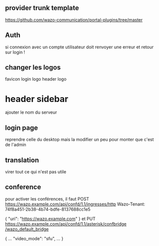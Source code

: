 ## provider trunk template

https://github.com/wazo-communication/portal-plugins/tree/master


## Auth

si connexion avec un compte utilisateur
doit renvoyer une erreur et retour sur login !

## changer les logos
favicon
login logo
header logo

# header sidebar
ajouter le nom du serveur

## login page
reprendre celle du desktop
mais la modifier un peu pour monter que c'est de l'admin

## translation
virer tout ce qui n'est pas utile

## conference
pour activer les conférences, il faut
POST https://wazo.example.com/api/confd/1.1/ingresses/http
Wazo-Tenant: 74f8a451-2b38-4b74-bdfe-8137688cc1e5

{
  "uri": "https://wazo.example.com"
}
et
PUT https://wazo.example.com/api/confd/1.1/asterisk​/confbridge​/wazo_default_bridge

{
  ...
  "video_mode": "sfu",
  ...
}